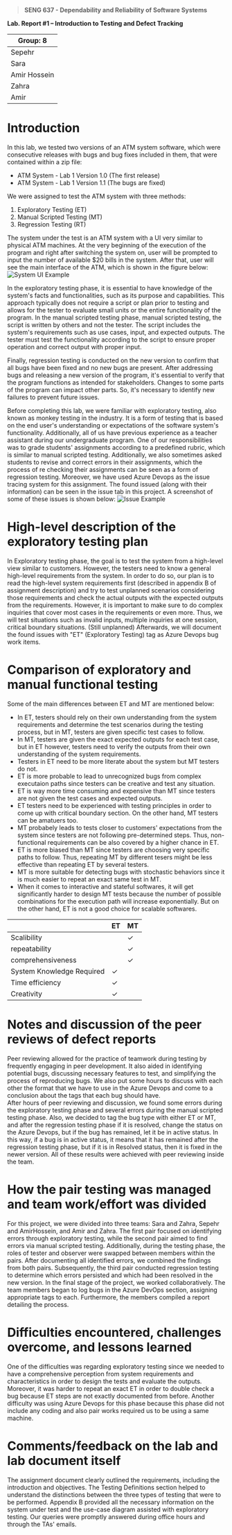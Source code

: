 >   **SENG 637 - Dependability and Reliability of Software Systems**

**Lab. Report \#1 – Introduction to Testing and Defect Tracking**

| Group: 8       |
|----------------|
| Sepehr         |   
| Sara           |   
| Amir Hossein   |   
| Zahra          |
| Amir           |   


# Introduction

In this lab, we tested two versions of an ATM system software, which were consecutive releases with bugs and bug fixes included in them, that were contained within a zip file:
- ATM System - Lab 1 Version 1.0 (The first release)
- ATM System - Lab 1 Version 1.1 (The bugs are fixed)

We were assigned to test the ATM system with three methods:
1. Exploratory Testing (ET)
2. Manual Scripted Testing (MT)
3. Regression Testing (RT)

The system under the test is an ATM system with a UI very similar to physical ATM machines. At the very beginning of the execution of the program and right after switching the system on, user will be prompted to input the number of available $20 bills in the system. After that, user will see the main interface of the ATM, which is shown in the figure below:
![System UI Example](./media/systemUI.png)

In the exploratory testing phase, it is essential to have knowledge of the system's facts and functionalities, such as its purpose and capabilities. This approach typically does not require a script or plan prior to testing and allows for the tester to evaluate small units or the entire functionality of the program.
In the manual scripted testing phase, manual scripted testing, the script is written by others and not the tester. The script includes the system's requirements such as use cases, input, and expected outputs. The tester must test the functionality according to the script to ensure proper operation and correct output with proper input.

Finally, regression testing is conducted on the new version to confirm that all bugs have been fixed and no new bugs are present. After addressing bugs and releasing a new version of the program, it's essential to verify that the program functions as intended for stakeholders. Changes to some parts of the program can impact other parts. So, it's necessary to identify new failures to prevent future issues.

Before completing this lab, we were familiar with exploratory testing, also known as monkey testing in the industry. It is a form of testing that is based on the end user's understanding or expectations of the software system's functionality. 
Additionally, all of us have previous experience as a teacher assistant during our undergraduate program. One of our responsibilities was to grade students' assignments according to a predefined rubric, which is similar to manual scripted testing. Additionally, we also sometimes asked students to revise and correct errors in their assignments, which the process of re checking their assignments can be seen as a form of regression testing.
Moreover, we have used Azure Devops as the issue tracing system for this assignment. The found issued (along with their information) can be seen in the issue tab in this project. A screenshot of some of these issues is shown below:
![Issue Example](./media/issues.jpeg)

# High-level description of the exploratory testing plan

In Exploratory testing phase, the goal is to test the system from a high-level view similar to customers. However, the testers need to know a general high-level requirements from the system. In order to do so, our plan is to read the high-level system requirements first (described in appendix B of assignment description) and try to test unplanned scenarios considering those requirements and check the actual outputs with the expected outputs from the requirements. However, it is important to make sure to do complex inquiries that cover most cases in the requirements or even more. Thus, we will test situations such as invalid inputs, multiple inquiries at one session, critical boundary situations. (Still unplanned) Afterwards, we will document the found issues with "ET" (Exploratory Testing) tag as Azure Devops bug work items.

# Comparison of exploratory and manual functional testing

Some of the main differences between ET and MT are mentioned below:
-   In ET, testers should rely on their own understanding from the system requirements and determine the test scenarios during the testing process, but in MT, testers are given specific test cases to follow. 
-   In MT, testers are given the exact expected outputs for each test case, but in ET however, testers need to verify the outputs from their own understanding of the system requirements.
-   Testers in ET need to be more literate about the system but MT testers do not.
-   ET is more probable to lead to unrecognized bugs from complex executaion paths since testers can be creative and test any situation.
-   ET is way more time consuming and expensive than MT since testers are not given the test cases and expected outputs. 
-   ET testers need to be experienced with testing principles in order to come up with critical boundary section. On the other hand, MT testers can be amatuers too.
-   MT probabely leads to tests closer to customers' expectations from the system since testers are not following pre-determined steps. Thus, non-functional requirements can be also covered by a higher chance in ET.
-   ET is more biased than MT since testers are choosing very specific paths to follow. Thus, repeating MT by different tesers might be less effective than repeating ET by several testers.
-   MT is more suitable for detecting bugs with stochastic behaviors since it is much easier to repeat an exact same test in MT.
-   When it comes to interactive and stateful softwares, it will get significantly harder to design MT tests because the number of possible combinations for the execution path will increase exponentially. But on the other hand, ET is not a good choice for scalable softwares.


| |ET |MT      |
|-|---|-------------|
|Scalibility||✓|   
|repeatability||✓|   
|comprehensiveness||✓|   
|System Knowledge Required|✓||
|Time efficiency|✓||   
|Creativity|✓||   

# Notes and discussion of the peer reviews of defect reports

Peer reviewing allowed for the practice of teamwork during testing by frequently engaging in peer development. It also aided in identifying potential bugs, discussing necessary features to test, and simplifying the process of reproducing bugs. We also put some hours to discuss with each other the format that we have to use in the Azure Devops and come to a conclusion about the tags that each bug should have.\
After hours of peer reviewing and discussion, we found some errors during the exploratory testing phase and several errors during the manual scripted testing phase. Also, we decided to tag the bug type with either ET or MT, and after the regression testing phase if it is resolved, change the status on the Azure Devops, but if the bug has remained, let it be in active status. In this way, if a bug is in active status, it means that it has remained after the regression testing phase, but if it is in Resolved status, then it is fixed in the newer version. All of these results were achieved with peer reviewing inside the team.

# How the pair testing was managed and team work/effort was divided 

For this project, we were divided into three teams: Sara and Zahra, Sepehr and AmirHossein, and Amir and Zahra. The first pair focused on identifying errors through exploratory testing, while the second pair aimed to find errors via manual scripted testing. Additionally, during the testing phase, the roles of tester and observer were swapped between members within the pairs. After documenting all identified errors, we combined the findings from both pairs. Subsequently, the third pair conducted regression testing to determine which errors persisted and which had been resolved in the new version. In the final stage of the project, we worked collaboratively. The team members began to log bugs in the Azure DevOps section, assigning appropriate tags to each. Furthermore, the members compiled a report detailing the process.

# Difficulties encountered, challenges overcome, and lessons learned

One of the difficulties was regarding exploratory testing since we needed to have a comprehensive perception from system requirements and characteristics in order to design the tests and evaluate the outputs. Moreover, it was harder to repeat an exact ET in order to double check a bug because ET steps are not exactly documented from before. Another difficulty was using Azure Devops for this phase because this phase did not include any coding and also pair works required us to be using a same machine.

# Comments/feedback on the lab and lab document itself

The assignment document clearly outlined the requirements, including the introduction and objectives. The Testing Definitions section helped to understand the distinctions between the three types of testing that were to be performed. Appendix B provided all the necessary information on the system under test and the use-case diagram assisted with exploratory testing. Our queries were promptly answered during office hours and through the TAs' emails.
